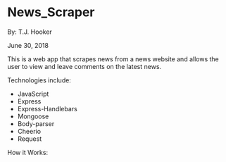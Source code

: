# News_Scraper
By: T.J. Hooker

June 30, 2018

This is a web app that scrapes news from a news website and allows the user to view and leave comments on the latest news. 

Technologies include:

* JavaScript
* Express
* Express-Handlebars
* Mongoose
* Body-parser
* Cheerio
* Request

How it Works:

